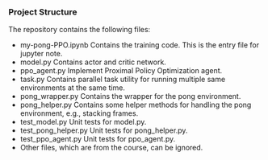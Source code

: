 ### Project Structure
The repository contains the following files:
* my-pong-PPO.ipynb Contains the training code. This is the entry file for jupyter note.
* model.py Contains actor and critic network.
* ppo_agent.py Implement Proximal Policy Optimization agent.
* task.py Contains parallel task utility for running multiple same environments at the same time.
* pong_wrapper.py Contains the wrapper for the pong environment.
* pong_helper.py Contains some helper methods for handling the pong environment, e.g., stacking frames. 
* test_model.py Unit tests for model.py.
* test_pong_helper.py Unit tests for pong_helper.py.
* test_ppo_agent.py Unit tests for ppo_agent.py.
* Other files, which are from the course, can be ignored.
